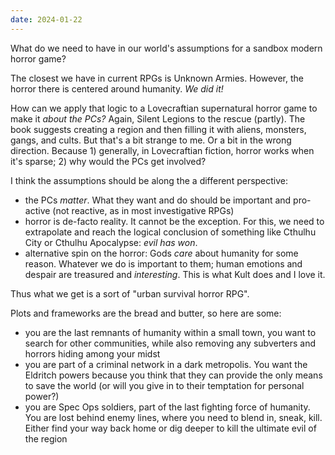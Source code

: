 ```yaml
---
date: 2024-01-22
---
```

What do we need to have in our world's assumptions for a sandbox modern horror game?

The closest we have in current RPGs is Unknown Armies. However, the horror there is centered around humanity. *We did it!*

How can we apply that logic to a Lovecraftian supernatural horror game to make it *about the PCs?* Again, Silent Legions to the rescue (partly). The book suggests creating a region and then filling it with aliens, monsters, gangs, and cults. But that's a bit strange to me. Or a bit in the wrong direction. Because 1) generally, in Lovecraftian fiction, horror works when it's sparse; 2) why would the PCs get involved? 

I think the assumptions should be along the a different perspective:

- the PCs *matter*. What they want and do should be important and pro-active (not reactive, as in most investigative RPGs)
- horror is de-facto reality. It cannot be the exception. For this, we need to extrapolate and reach the logical conclusion of something like Cthulhu City or Cthulhu Apocalypse: *evil has won*.
- alternative spin on the horror: Gods *care* about humanity for some reason. Whatever we do is important to them; human emotions and despair are treasured and *interesting*. This is what Kult does and I love it. 

Thus what we get is a sort of "urban survival horror RPG".

Plots and frameworks are the bread and butter, so here are some:

- you are the last remnants of humanity within a small town, you want to search for other communities, while also removing any subverters and horrors hiding among your midst
- you are part of a criminal network in a dark metropolis. You want the Eldritch powers because you think that they can provide the only means to save the world (or will you give in to their temptation for personal power?)
- you are Spec Ops soldiers, part of the last fighting force of humanity. You are lost behind enemy lines, where you need to blend in, sneak, kill. Either find your way back home or dig deeper to kill the ultimate evil of the region